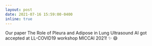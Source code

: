 ```yaml
---
layout: post
date: 2021-07-16 15:59:00-0400
inline: true
---
```


Our paper <a>The Role of Pleura and Adipose in Lung Ultrasound AI</a> got accepted at LL-COVID19 workshop MICCAI 2021! :sparkles: :smile:
